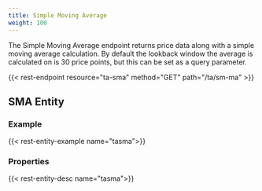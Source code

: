 ```yaml
---
title: Simple Moving Average
weight: 100
---
```


The Simple Moving Average endpoint returns price data along with a simple moving average calculation. By default
the lookback window the average is calculated on is 30 price points, but this can be set as a query parameter.

{{< rest-endpoint resource="ta-sma" method="GET" path="/ta/sm-ma" >}}

## SMA Entity

### Example
{{< rest-entity-example name="tasma">}}

### Properties
{{< rest-entity-desc name="tasma">}}

